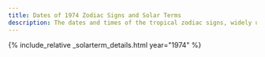 ```yaml
---
title: Dates of 1974 Zodiac Signs and Solar Terms
description: The dates and times of the tropical zodiac signs, widely used in western astrology, and solar terms of year 1974
---
```

{% include_relative _solarterm_details.html year="1974" %}
